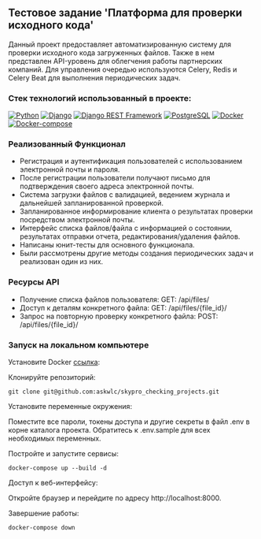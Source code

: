 ## Тестовое задание 'Платформа для проверки исходного кода'
Данный проект предоставляет автоматизированную систему для проверки исходного кода загруженных файлов.
Также в нем представлен API-уровень для облегчения работы партнерских компаний.
Для управления очередью используются Celery, Redis и Celery Beat для выполнения периодических задач.

<!-- Проект доступен по [адресу](http://51.250.80.143/recipes) -->

### Стек технологий использованный в проекте:
[![Python](https://img.shields.io/badge/-Python-464646?style=flat&logo=Python&logoColor=ffffff&color=043A6B)](https://www.python.org/)
[![Django](https://img.shields.io/badge/-Django-464646?style=flat&logo=Django&logoColor=ffffff&color=043A6B)](https://www.djangoproject.com/)
[![Django REST Framework](https://img.shields.io/badge/-Django%20REST%20Framework-464646?style=flat&logo=Django%20REST%20Framework&logoColor=ffffff&color=043A6B)](https://www.django-rest-framework.org/)
[![PostgreSQL](https://img.shields.io/badge/-PostgreSQL-464646?style=flat&logo=PostgreSQL&logoColor=ffffff&color=043A6B)](https://www.postgresql.org/)
[![Docker](https://img.shields.io/badge/-Docker-464646?style=flat&logo=Docker&logoColor=ffffff&color=043A6B)](https://www.docker.com/)
[![Docker-compose](https://img.shields.io/badge/-Docker%20compose-464646?style=flat&logo=Docker&logoColor=ffffff&color=043A6B)](https://www.docker.com/)

### Реализованный Функционал
- Регистрация и аутентификация пользователей с использованием электронной почты и пароля.
- После регистрации пользователи получают письмо для подтверждения своего адреса электронной почты.
- Система загрузки файлов с валидацией, ведением журнала и дальнейшей запланированной проверкой.
- Запланированное информирование клиента о результатах проверки посредством электронной почты.
- Интерфейс списка файлов/файла с информацией о состоянии, результатах отправки отчета, редактирования/удаления файлов.
- Написаны юнит-тесты для основного функционала.
- Были рассмотрены другие методы создания периодических задач и реализован один из них.

### Ресурсы API
- Получение списка файлов пользователя: GET: /api/files/
- Доступ к деталям конкретного файла: GET: /api/files/{file_id}/
- Запрос на повторную проверку конкретного файла: POST: /api/files/{file_id}/




### Запуск на локальном компьютере

Установите Docker [ссылка]('https://www.docker.com'):

Клонируйте репозиторий:
```
git clone git@github.com:askwlc/skypro_checking_projects.git
```

Установите переменные окружения:

Поместите все пароли, токены доступа и другие секреты в файл .env в корне каталога проекта.
Обратитесь к .env.sample для всех необходимых переменных.

Постройте и запустите сервисы:

```
docker-compose up --build -d
```

Доступ к веб-интерфейсу:

Откройте браузер и перейдите по адресу http://localhost:8000.

Завершение работы:

```
docker-compose down
```

